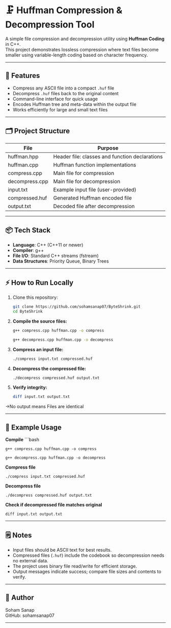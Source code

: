 # 🗜️ Huffman Compression & Decompression Tool

A simple file compression and decompression utility using **Huffman Coding** in C++.  
This project demonstrates lossless compression where text files become smaller using variable-length coding based on character frequency.

---

## 🚀 Features

- Compress any ASCII file into a compact `.huf` file
- Decompress `.huf` files back to the original content
- Command-line interface for quick usage
- Encodes Huffman tree and meta-data within the output file
- Works efficiently for large and small text files

---

## 🗂️ Project Structure

| File              | Purpose                                      |
|-------------------|----------------------------------------------|
| huffman.hpp       | Header file: classes and function declarations |
| huffman.cpp       | Huffman function implementations               |
| compress.cpp      | Main file for compression                      |
| decompress.cpp    | Main file for decompression                    |
| input.txt         | Example input file (user-provided)             |
| compressed.huf    | Generated Huffman encoded file                 |
| output.txt        | Decoded file after decompression               |

---

## 📦 Tech Stack

- **Language**: C++ (C++11 or newer)
- **Compiler**: g++
- **File I/O**: Standard C++ streams (fstream)
- **Data Structures**: Priority Queue, Binary Trees

---

## ⚡ How to Run Locally

1. Clone this repository:
   ```bash
   git clone https://github.com/sohamsanap07/ByteShrink.git
   cd ByteShrink
2. **Compile the source files:**
    ```bash
    g++ compress.cpp huffman.cpp -o compress

    g++ decompress.cpp huffman.cpp -o decompress
3. **Compress an input file:**
    ```bash
    ./compress input.txt compressed.huf
4. **Decompress the compressed file:**
    ```bash
    ./decompress compressed.huf output.txt
5. **Verify integrity:**
    ```bash
    diff input.txt output.txt
->No output means Files are identical


---

## 📝 Example Usage

**Compile**
    ```bash

    g++ compress.cpp huffman.cpp -o compress

    g++ decompress.cpp huffman.cpp -o decompress

**Compress file**

    ./compress input.txt compressed.huf

**Decompress file**

    ./decompress compressed.huf output.txt

**Check if decompressed file matches original**

    diff input.txt output.txt


---

## 🗒️ Notes

- Input files should be ASCII text for best results.
- Compressed files (`.huf`) include the codebook so decompression needs no external data.
- The project uses binary file read/write for efficient storage.
- Output messages indicate success; compare file sizes and contents to verify.

---

## 🙋 Author

Soham Sanap  
GitHub: sohamsanap07

---
